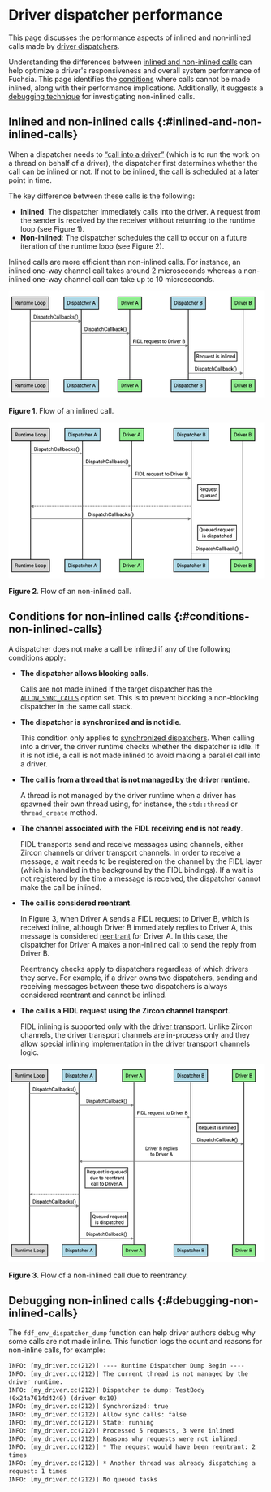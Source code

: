 # Driver dispatcher performance

This page discusses the performance aspects of inlined and non-inlined calls
made by [driver dispatchers][driver-dispatchers].

Understanding the differences between
[inlined and non-inlined calls](#inlined-and-non-inlined-calls) can help
optimize a driver's responsiveness and overall system performance of Fuchsia.
This page identifies the [conditions](#conditions-non-inlined-calls) where
calls cannot be made inlined, along with their performance implications.
Additionally, it suggests
a [debugging technique](#debugging-non-inlined-calls) for investigating
non-inlined calls.

## Inlined and non-inlined calls {:#inlined-and-non-inlined-calls}

When a dispatcher needs to [“call into a driver”][call-into-a-driver] (which
is to run the work on a thread on behalf of a driver), the dispatcher first
determines whether the call can be inlined or not. If not to be inlined,
the call is scheduled at a later point in time.

The key difference between these calls is the following:

- **Inlined**: The dispatcher immediately calls into the driver. A request from
  the sender is received by the receiver without returning to the runtime loop
  (see Figure 1).
- **Non-inlined**: The dispatcher schedules the call to occur on a future
  iteration of the runtime loop (see Figure 2).

Inlined calls are more efficient than non-inlined calls. For instance, an
inlined one-way channel call takes around 2 microseconds whereas a non-inlined
one-way channel call can take up to 10 microseconds.

![Inlined call flow](images/dispatcher-performance-01.png "Flow diagram of an inlined call")

**Figure 1**. Flow of an inlined call.

![Non-inlined call flow](images/dispatcher-performance-02.png "Flow diagram of a non-inlined call")

**Figure 2**. Flow of an non-inlined call.

## Conditions for non-inlined calls {:#conditions-non-inlined-calls}

A dispatcher does not make a call be inlined if any of the following
conditions apply:

- **The dispatcher allows blocking calls**.

  Calls are not made inlined if the target dispatcher has the
  [`ALLOW_SYNC_CALLS`][allow-sync-calls] option set. This is to prevent
  blocking a non-blocking dispatcher in the same call stack.

- **The dispatcher is synchronized and is not idle**.

  This condition only applies to
  [synchronized dispatchers][synchronized-dispatchers]. When calling into
  a driver, the driver runtime checks whether the dispatcher is idle.
  If it is not idle,  a call is not made inlined to avoid making
  a parallel call into a driver.

- **The call is from a thread that is not managed by the driver runtime**.

  A thread is not managed by the driver runtime when a driver has spawned
  their own thread using, for instance, the `std::thread` or `thread_create`
  method.

- **The channel associated with the FIDL receiving end is not ready**.

  FIDL transports send and receive messages using channels, either Zircon
  channels or driver transport channels. In order to receive a message, a wait
  needs to be registered on the channel by the FIDL layer (which is handled in
  the background by the FIDL bindings). If a wait is not registered by the time
  a message is received, the dispatcher cannot make the call be inlined.

- **The call is considered reentrant**.

  In Figure 3, when Driver A sends a FIDL request to Driver B, which is received
  inline, although Driver B immediately replies to Driver A, this message is
  considered [reentrant][reentrant] for Driver A. In this case, the dispatcher
  for Driver A makes a non-inlined call to send the reply from Driver B.

  Reentrancy checks apply to dispatchers regardless of which drivers they serve.
  For example, if a driver owns two dispatchers, sending and receiving messages
  between these two dispatchers is always considered reentrant and cannot be
  inlined.

- **The call is a FIDL request using the Zircon channel transport**.

  FIDL inlining is supported only with the [driver transport][driver-transport].
  Unlike Zircon channels, the driver transport channels are in-process only
  and they allow special inlining implementation in the driver transport
  channels logic.

![Non-inlined call flow due to reentrancy](images/dispatcher-performance-03.png "Flow diagram of a non-inlined call due to reentrancy")

**Figure 3**. Flow of a non-inlined call due to reentrancy.

## Debugging non-inlined calls {:#debugging-non-inlined-calls}

The `fdf_env_dispatcher_dump` function can help driver authors debug why some
calls are not made inline. This function logs the count and reasons for
non-inline calls, for example:

```none {:.devsite-disable-click-to-copy}
INFO: [my_driver.cc(212)] ---- Runtime Dispatcher Dump Begin ----
INFO: [my_driver.cc(212)] The current thread is not managed by the driver runtime.
INFO: [my_driver.cc(212)] Dispatcher to dump: TestBody (0x24a7614d4240) (driver 0x10)
INFO: [my_driver.cc(212)] Synchronized: true
INFO: [my_driver.cc(212)] Allow sync calls: false
INFO: [my_driver.cc(212)] State: running
INFO: [my_driver.cc(212)] Processed 5 requests, 3 were inlined
INFO: [my_driver.cc(212)] Reasons why requests were not inlined:
INFO: [my_driver.cc(212)] * The request would have been reentrant: 2 times
INFO: [my_driver.cc(212)] * Another thread was already dispatching a request: 1 times
INFO: [my_driver.cc(212)] No queued tasks
```

<!-- Reference links -->

[driver-dispatchers]: /docs/concepts/drivers/driver-dispatcher-and-threads.md
[call-into-a-driver]: /docs/concepts/drivers/driver-dispatcher-and-threads.md#dispatcher-operations
[allow-sync-calls]: /docs/concepts/drivers/driver-dispatcher-and-threads.md#synchronous-operations
[synchronized-dispatchers]: /docs/concepts/drivers/driver-dispatcher-and-threads.md#synchronized-and-unsynchronized
[reentrant]: /docs/concepts/drivers/driver-dispatcher-and-threads.md#reentrancy-guarantees
[driver-transport]: /docs/development/languages/fidl/tutorials/cpp/topics/driver-transport.md


